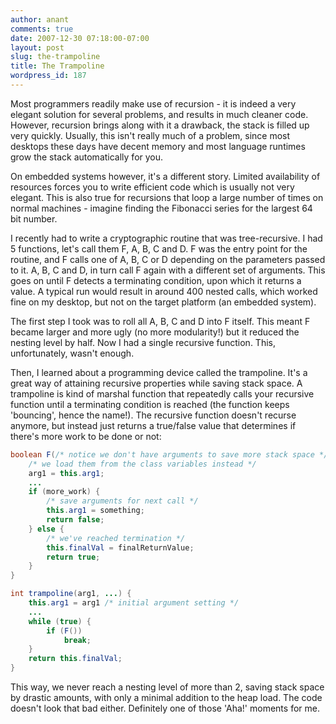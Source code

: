 ```yaml
---
author: anant
comments: true
date: 2007-12-30 07:18:00-07:00
layout: post
slug: the-trampoline
title: The Trampoline
wordpress_id: 187
---
```


Most programmers readily make use of recursion - it is indeed a very elegant
solution for several problems, and results in much cleaner code. However,
recursion brings along with it a drawback, the stack is filled up very
quickly. Usually, this isn't really much of a problem, since most desktops
these days have decent memory and most language runtimes grow the stack
automatically for you.

On embedded systems however, it's a different story. Limited availability of
resources forces you to write efficient code which is usually not very
elegant. This is also true for recursions that loop a large number of times on
normal machines - imagine finding the Fibonacci series for the largest 64 bit
number.

I recently had to write a cryptographic routine that was tree-recursive. I had
5 functions, let's call them F, A, B, C and D. F was the entry point for the
routine, and F calls one of A, B, C or D depending on the parameters passed to
it. A, B, C and D, in turn call F again with a different set of arguments.
This goes on until F detects a terminating condition, upon which it returns a
value. A typical run would result in around 400 nested calls, which worked
fine on my desktop, but not on the target platform (an embedded system).

The first step I took was to roll all A, B, C and D into F itself.
This meant F became larger and more ugly (no more modularity!) but it
reduced the nesting level by half. Now I had a single recursive function. This, unfortunately, wasn't enough.

Then, I learned about a programming device called the trampoline. It's a great
way of attaining recursive properties while saving stack space. A trampoline
is kind of marshal function that repeatedly calls your recursive function
until a terminating condition is reached (the function keeps 'bouncing', hence
the name!). The recursive function doesn't recurse anymore, but instead just
returns a true/false value that determines if there's more work to be done or
not:

``` java
boolean F(/* notice we don't have arguments to save more stack space */) {
    /* we load them from the class variables instead */
    arg1 = this.arg1;
    ...
    if (more_work) {
        /* save arguments for next call */
        this.arg1 = something;
        return false;
    } else {
        /* we've reached termination */
        this.finalVal = finalReturnValue;
        return true;
    }
}

int trampoline(arg1, ...) {
    this.arg1 = arg1 /* initial argument setting */
    ...
    while (true) {
        if (F())
            break;
    }
    return this.finalVal;
}
```

This way, we never reach a nesting level of more than 2, saving stack space by
drastic amounts, with only a minimal addition to the heap load. The code
doesn't look that bad either. Definitely one of those 'Aha!' moments for me.
